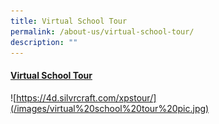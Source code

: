 ```yaml
---
title: Virtual School Tour
permalink: /about-us/virtual-school-tour/
description: ""
---
```

#### [Virtual School Tour](https://4d.silvrcraft.com/xpstour/)
![https://4d.silvrcraft.com/xpstour/](/images/virtual%20school%20tour%20pic.jpg)